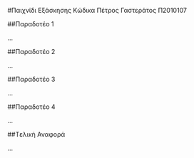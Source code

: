 #Παιχνίδι Εξάσκησης Κώδικα
Πέτρος Γαστεράτος
Π2010107

##Παραδοτέο 1

...

##Παραδοτέο 2

…

##Παραδοτέο 3

...

##Παραδοτέο 4

...

##Tελική Αναφορά

...
